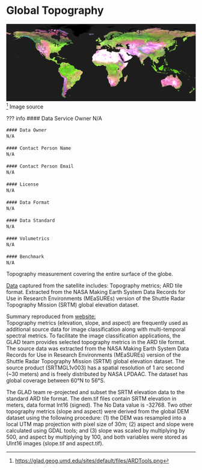 # Global Topography
![image](/img/ARDTools.png)
<br>
[^1] Image source

??? info 
    #### Data Service Owner
    N/A

    #### Data Owner
    N/A

    #### Contact Person Name
    N/A

    #### Contact Person Email
    N/A

    #### License
    N/A

    #### Data Format
    N/A

    #### Data Standard
    N/A

    #### Volumetrics
    N/A

    #### Benchmark
    N/A
	

Topography measurement covering the entire surface of the globe.

[Data](https://glad.geog.umd.edu/ard/topography-data-download) captured from the satellite includes:
Topography metrics; ARD tile format. Extracted from the NASA Making Earth System Data Records for Use in Research Environments (MEaSUREs) version of the Shuttle Radar Topography Mission (SRTM) global elevation dataset.

Summary reproduced from [website:](https://glad.geog.umd.edu/ard/topography-data-download)  
Topography metrics (elevation, slope, and aspect) are frequently used as additional source data for image classification along with multi-temporal spectral metrics. To facilitate the image classification applications, the GLAD team provides selected topography metrics in the ARD tile format. The source data was extracted from the NASA Making Earth System Data Records for Use in Research Environments (MEaSUREs) version of the Shuttle Radar Topography Mission (SRTM) global elevation dataset. The source product (SRTMGL1v003) has a spatial resolution of 1 arc second (~30 meters) and is freely distributed by NASA LPDAAC. The dataset has global coverage between 60°N to 56°S.

The GLAD team re-projected and subset the SRTM elevation data to the standard ARD tile format. The dem.tif files contain SRTM elevation in meters, data format Int16 (signed). The No Data value is -32768. Two other topography metrics (slope and aspect) were derived from the global DEM dataset using the following procedure: (1) the DEM was resampled into a local UTM map projection with pixel size of 30m; (2) aspect and slope were calculated using GDAL tools; and (3) slope was scaled by multiplying by 500, and aspect by multiplying by 100, and both variables were stored as UInt16 images (slope.tif and aspect.tif).

[^1]: https://glad.geog.umd.edu/sites/default/files/ARDTools.png